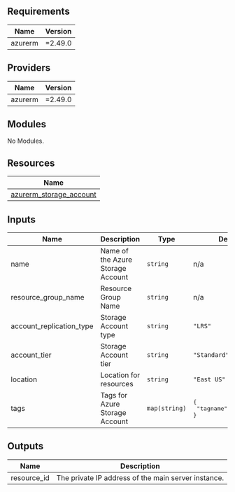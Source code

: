## Requirements

| Name | Version |
|------|---------|
| azurerm | =2.49.0 |

## Providers

| Name | Version |
|------|---------|
| azurerm | =2.49.0 |

## Modules

No Modules.

## Resources

| Name |
|------|
| [azurerm_storage_account](https://registry.terraform.io/providers/hashicorp/azurerm/2.49.0/docs/resources/storage_account) |

## Inputs

| Name | Description | Type | Default | Required |
|------|-------------|------|---------|:--------:|
| name | Name of the Azure Storage Account | `string` | n/a | yes |
| resource\_group\_name | Resource Group Name | `string` | n/a | yes |
| account\_replication\_type | Storage Account type | `string` | `"LRS"` | no |
| account\_tier | Storage Account tier | `string` | `"Standard"` | no |
| location | Location for resources | `string` | `"East US"` | no |
| tags | Tags for Azure Storage Account | `map(string)` | <pre>{<br>  "tagname": "tagvalue"<br>}</pre> | no |

## Outputs

| Name | Description |
|------|-------------|
| resource\_id | The private IP address of the main server instance. |
